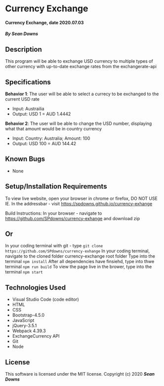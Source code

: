 # Currency Exchange

#### Currency Exchange, date 2020.07.03

#### _By Sean Downs_
## Description
This program will be able to exchange USD currency to multiple types of other currency with up-to-date exchange rates from the exchangerate-api

## Specifications
**Behavior 1**: The user will be able to select a currecy to be exchanged to the current USD rate
  * Input: Austrailia
  * Output: USD 1 = AUD 1.4442

**Behavior 2**: The user will be able to change the USD number, displaying what that amount would be in country currency
  * Input: Country: Australia; Amount: 100
  * Output: USD 100 = AUD 144.42

## Known Bugs
* None

## Setup/Installation Requirements
To view live website, open your browser in chrome or firefox, DO NOT USE IE. In the addressbar - visit https://spdowns.github.io/currency-exhange

Build Instructions:
In your browser - navigate to https://github.com/SPdowns/currency-exhange and download zip
## Or
In your coding terminal with git - type `git clone https://github.com/SPdowns/currency-exhange`
In your coding terminal, navigate to the cloned folder currency-exchange root folder
Type into the terminal `npm install`
After all dependencies have finsiehd, type into thwe terminal `npm run build`
To view the page live in the brower, type into the terminal `npm start`

## Technologies Used
* Visual Studio Code (code editor)
* HTML
* CSS
* Bootstrap-4.5.0
* JavaScript
* jQuery-3.5.1
* Webpack 4.39.3
* ExchangeCurrency API
* Git
* Node

## License
This software is licensed under the MIT license. Copyright (c) 2020 **_Sean Downs_**